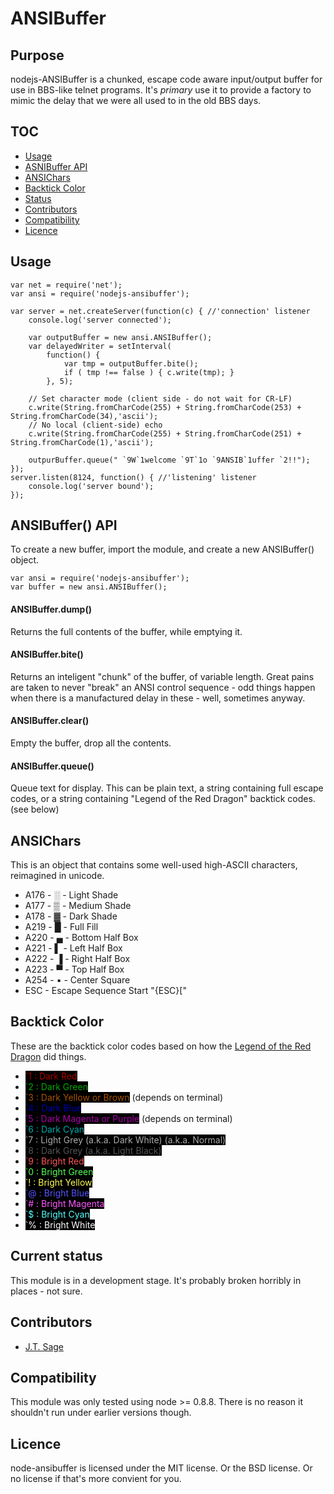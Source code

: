 ANSIBuffer
==========

Purpose
-------
nodejs-ANSIBuffer is a chunked, escape code aware input/output buffer for use in
BBS-like telnet programs.  It's *primary* use it to provide a factory to mimic the
delay that we were all used to in the old BBS days.

TOC
---
* [Usage](#usage)
* [ASNIBuffer API](#api)
* [ANSIChars](#chars)
* [Backtick Color](#backtick)
* [Status](#status)
* [Contributors](#contrib)
* [Compatibility](#compat)
* [Licence](#lic)

<a name="usage"></a>Usage
-----
	var net = require('net');
	var ansi = require('nodejs-ansibuffer');

	var server = net.createServer(function(c) { //'connection' listener
		console.log('server connected');
  
		var outputBuffer = new ansi.ANSIBuffer();
		var delayedWriter = setInterval(
			function() { 
				var tmp = outputBuffer.bite();
				if ( tmp !== false ) { c.write(tmp); } 
			}, 5);
			
		// Set character mode (client side - do not wait for CR-LF)
		c.write(String.fromCharCode(255) + String.fromCharCode(253) + String.fromCharCode(34),'ascii');
		// No local (client-side) echo
		c.write(String.fromCharCode(255) + String.fromCharCode(251) + String.fromCharCode(1),'ascii');
  
		outpurBuffer.queue(" `9W`1welcome `9T`1o `9ANSIB`1uffer `2!!");
	});
	server.listen(8124, function() { //'listening' listener
		console.log('server bound');
	});


    
<a name="api"></a>ANSIBuffer() API
----------------

To create a new buffer, import the module, and create a new ANSIBuffer() object.

	var ansi = require('nodejs-ansibuffer');
	var buffer = new ansi.ANSIBuffer();

#### ANSIBuffer.dump()
Returns the full contents of the buffer, while emptying it.

#### ANSIBuffer.bite()
Returns an inteligent "chunk" of the buffer, of variable length.  Great pains are
taken to never "break" an ANSI control sequence - odd things happen when there is
a manufactured delay in these - well, sometimes anyway.

#### ANSIBuffer.clear()
Empty the buffer, drop all the contents.

#### ANSIBuffer.queue(<text>)
Queue text for display.  This can be plain text, a string containing full escape
codes, or a string containing "Legend of the Red Dragon" backtick codes. (see below)


## <a name="chars"></a>ANSIChars
This is an object that contains some well-used high-ASCII characters, reimagined
in unicode.

 * A176 - &#x2591; - Light Shade
 * A177 - &#x2592; - Medium Shade
 * A178 - &#x2593; - Dark Shade
 * A219 - &#x2588; - Full Fill
 * A220 - &#x2584; - Bottom Half Box
 * A221 - &#x258c; - Left Half Box
 * A222 - &#x2590; - Right Half Box
 * A223 - &#x2580; - Top Half Box
 * A254 - &#x25aa; - Center Square
 * ESC - Escape Sequence Start "{ESC}["

<a name="backtick"></a>Backtick Color
-----------------
These are the backtick color codes based on how the [Legend of the Red Dragon](http://en.wikipedia.org/wiki/Legend_of_the_Red_Dragon) did things.

 * <span style="background-color: black; color: rgb(170,0,0)">`1 : Dark Red</span>
 * <span style="background-color: black; color: rgb(0,170,0)">`2 : Dark Green</span>
 * <span style="background-color: black; color: rgb(170,85,0)">`3 : Dark Yellow or Brown</span> (depends on terminal)
 * <span style="background-color: black; color: rgb(0,0,170)">`4 : Dark Blue</span>
 * <span style="background-color: black; color: rgb(170,0,170)">`5 : Dark Magenta or Purple</span> (depends on terminal)
 * <span style="background-color: black; color: rgb(0,170,170)">`6 : Dark Cyan</span>
 * <span style="background-color: black; color: rgb(170,170,170)">`7 : Light Grey (a.k.a. Dark White) (a.k.a. Normal)</span>
 * <span style="background-color: black; color: rgb(85,85,85)">`8 : Dark Grey (a.k.a. Light Black)</span>
 * <span style="background-color: black; color: rgb(255,85,85)">`9 : Bright Red</span>
 * <span style="background-color: black; color: rgb(85,255,85)">`0 : Bright Green</span>
 * <span style="background-color: black; color: rgb(255,255,85)">`! : Bright Yellow</span>
 * <span style="background-color: black; color: rgb(85,85,255)">`@ : Bright Blue</span>
 * <span style="background-color: black; color: rgb(255,85,255)">`# : Bright Magenta</span>
 * <span style="background-color: black; color: rgb(85,255,255)">`$ : Bright Cyan</span>
 * <span style="background-color: black; color: rgb(255,255,255)">`% : Bright White</span>

## <a name="status"></a>Current status
This module is in a development stage. It's probably broken horribly in places - not sure.


## <a name="contrib"></a>Contributors
* [J.T. Sage](https://github.com/jtsgae/)

## <a name="compat"></a>Compatibility
This module was only tested using node >= 0.8.8.  There is no reason it shouldn't
run under earlier versions though.

## <a name="lic"></a>Licence
node-ansibuffer is licensed under the MIT license. Or the BSD license.  Or no license if 
that's more convient for you.


